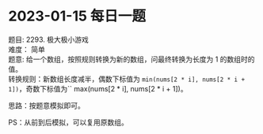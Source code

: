 # 2023-01-15 每日一题


题目: 2293. 极大极小游戏  
难度： 简单    
题意: 给一个数组，按照规则转换为新的数组，问最终转换为长度为 1 的数组时的值。  
转换规则：新数组长度减半，偶数下标值为 `min(nums[2 * i], nums[2 * i + 1])`，奇数下标值为`` max(nums[2 * i], nums[2 * i + 1])。  

思路：按题意模拟即可。  

PS：从前到后模拟，可以复用原数组。  
